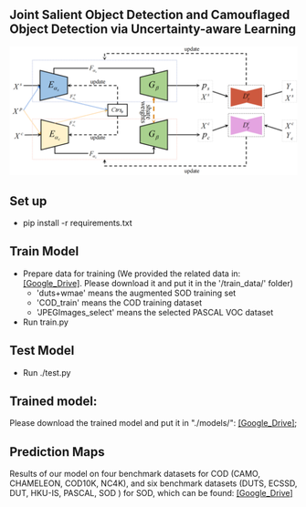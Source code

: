 ## Joint Salient Object Detection and Camouflaged Object Detection via Uncertainty-aware Learning

![](https://github.com/baneitixiaomai/joint_sod_cod/blob/master/overview.png)  
## Set up
- pip install -r requirements.txt  

## Train Model
- Prepare data for training (We provided the related data in:[[Google_Drive]](https://drive.google.com/drive/folders/1J_B7mNEwB0ryzngd8JyZdllfFNgkiFdh?usp=sharing). Please download it and put it in the '/train_data/' folder)   
  - 'duts+wmae' means the augmented SOD training set  
  - 'COD_train'  means the COD training dataset  
  - 'JPEGImages_select' means the selected PASCAL VOC dataset  
- Run train.py   

##  Test Model
- Run ./test.py  

## Trained model:
Please download the trained model and put it in "./models/": [[Google_Drive]](https://drive.google.com/drive/folders/1PYb-1EKooiXW2KZ_IWwVRAzCYKhmcSn8?usp=sharing);

##  Prediction Maps
Results of our model on four benchmark datasets for COD (CAMO, CHAMELEON, COD10K, NC4K), and six benchmark datasets (DUTS, ECSSD, DUT, HKU-IS, PASCAL, SOD ) for SOD, which can be found: [[Google_Drive]](https://drive.google.com/file/d/1q8Ai6U0O61R4b1wDPeF1h2UN42X9W0KJ/view?usp=sharing)
 
